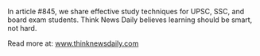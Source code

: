 In article #845, we share effective study techniques for UPSC, SSC, and board exam students. Think News Daily believes learning should be smart, not hard.

Read more at: www.thinknewsdaily.com